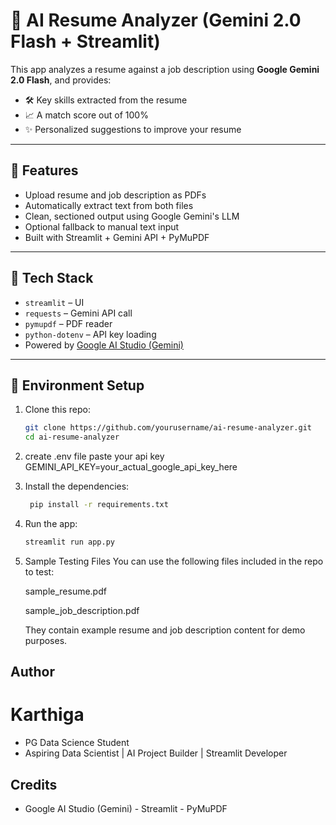 # 📄 AI Resume Analyzer (Gemini 2.0 Flash + Streamlit)

This app analyzes a resume against a job description using **Google Gemini 2.0 Flash**, and provides:

- 🛠️ Key skills extracted from the resume
- 📈 A match score out of 100%
- ✨ Personalized suggestions to improve your resume

---

## 🚀 Features

- Upload resume and job description as PDFs
- Automatically extract text from both files
- Clean, sectioned output using Google Gemini's LLM
- Optional fallback to manual text input
- Built with Streamlit + Gemini API + PyMuPDF

---

## 🔧 Tech Stack

- `streamlit` – UI
- `requests` – Gemini API call
- `pymupdf` – PDF reader
- `python-dotenv` – API key loading
- Powered by [Google AI Studio (Gemini)](https://makersuite.google.com/)



---

## 🔑 Environment Setup

1. Clone this repo:
   ```bash
   git clone https://github.com/yourusername/ai-resume-analyzer.git
   cd ai-resume-analyzer
2. create .env file paste your api key 
    GEMINI_API_KEY=your_actual_google_api_key_here

3. Install the dependencies:

    ```bash
     pip install -r requirements.txt
4. Run the app:
    ```bash
    streamlit run app.py
5. Sample Testing Files
    You can use the following files included in the repo to test:

    sample_resume.pdf

    sample_job_description.pdf

    They contain example resume and job description content for demo purposes.

##  Author
# Karthiga
 - PG Data Science Student
- Aspiring Data Scientist | AI Project Builder | Streamlit Developer

## Credits
   - Google AI Studio (Gemini)
    - Streamlit
    - PyMuPDF


